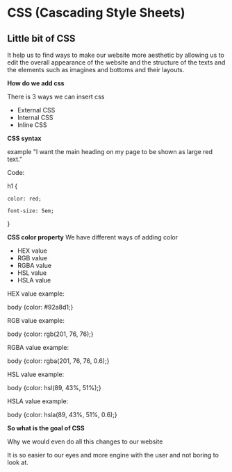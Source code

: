 # CSS (Cascading Style Sheets)

## Little bit of CSS
It help us to find ways to make our website more aesthetic by allowing us to edit the overall appearance of the website and the structure of the texts and the elements such as imagines and bottoms and their layouts. 

**How do we add css**

There is 3 ways we can insert css 

* External CSS
* Internal CSS
* Inline CSS

**CSS syntax**

 example "I want the main heading on my page to be shown as large red text."

Code:

h1 {

    color: red;

    font-size: 5em;
}

**CSS color property**
We have different ways of adding color

* HEX value
* RGB value
* RGBA value
* HSL value
* HSLA value

HEX value example:

body {color: #92a8d1;}

RGB value example:

body {color: rgb(201, 76, 76);}

RGBA value example:

body {color: rgba(201, 76, 76, 0.6);}

HSL value example:

body {color: hsl(89, 43%, 51%);}

HSLA value example:

body {color: hsla(89, 43%, 51%, 0.6);}

**So what is the goal of CSS**

Why we would even do all this changes to our website 

It is so easier to our eyes and more engine with the user and not boring to look at.


